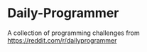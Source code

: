 # Daily-Programmer
A collection of programming challenges from https://reddit.com/r/dailyprogrammer
